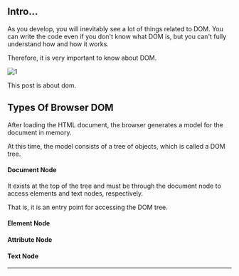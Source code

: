 ## Intro...
As you develop, you will inevitably see a lot of things related to DOM. You can write the code even if you don't know what DOM is, but you can't fully understand how and how it works.

Therefore, it is very important to know about DOM.

![1](https://github.com/jinscodes/Blog_nextJS/assets/87598134/6d873505-a95f-4cce-9c49-e4da76ee19e8)

This post is about dom.

## Types Of Browser DOM
After loading the HTML document, the browser generates a model for the document in memory.

At this time, the model consists of a tree of objects, which is called a DOM tree.

#### Document Node
It exists at the top of the tree and must be through the document node to access elements and text nodes, respectively.

That is, it is an entry point for accessing the DOM tree.

#### Element Node


#### Attribute Node

#### Text Node



---
[](https://inpa.tistory.com/entry/JS-%F0%9F%93%9A-DOM-%EB%AC%B8%EB%B2%95-%F0%9F%92%AF-%EC%B4%9D%EC%A0%95%EB%A6%AC)